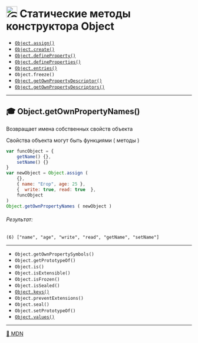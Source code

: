 # <img src="https://avatars2.githubusercontent.com/u/19735284?s=40&v=4" width="30" title="Ⓒ Irina Fylyppova ( garevna ) 2019"/> Статические методы конструктора  Object

* <a href="Object.assign">`Object.assign()`</a>
* <a href="Object.create">`Object.create()`</a>
* <a href="Object.defineProperty">`Object.defineProperty()`</a>
* <a href="Object.defineProperties">`Object.defineProperties()`</a>
* <a href="Object.entries">`Object.entries()`</a>
* `Object.freeze()`
* <a href="Object.getOwnPropertyDescriptor">`Object.getOwnPropertyDescriptor()`</a>
* <a href="Object.getOwnPropertyDescriptors">`Object.getOwnPropertyDescriptors()`</a>
***
## :mortar_board: Object.getOwnPropertyNames()
Возвращает имена собственных свойств объекта

Свойства объекта могут быть функциями ( методы )
```javascript
var funcObject = {
    getName() {},
    setName() {}
}
var newObject = Object.assign (
    {},
    { name: "Егор", age: 25 },
    {  write: true, read: true  },
    funcObject
)
Object.getOwnPropertyNames ( newObject )
```
###### Результат:
```console
(6) ["name", "age", "write", "read", "getName", "setName"]
```
***
* `Object.getOwnPropertySymbols()`
* `Object.getPrototypeOf()`
* `Object.is()`
* `Object.isExtensible()`
* `Object.isFrozen()`
* `Object.isSealed()`
* <a href="Object.keys">`Object.keys()`</a>
* `Object.preventExtensions()`
* `Object.seal()`
* `Object.setPrototypeOf()`
* <a href="Object.values">`Object.values()`</a>
***
[:link: MDN](https://developer.mozilla.org/en-US/docs/Web/JavaScript/Reference/Global_Objects/Object)
